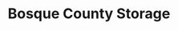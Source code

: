---
title: "Bosque County Storage"
url: /clifton/bosque-county-storage-west-5th-street/
shop: storage rental
---